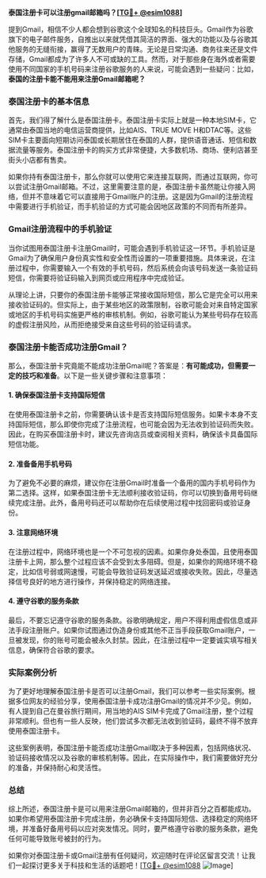 **泰国注册卡可以注册gmail邮箱吗？[[TG💪+ @esim1088](https://t.me/s/esim1088)]**

提到Gmail，相信不少人都会想到谷歌这个全球知名的科技巨头。Gmail作为谷歌旗下的电子邮件服务，自推出以来就凭借其简洁的界面、强大的功能以及与谷歌其他服务的无缝衔接，赢得了无数用户的青睐。无论是日常沟通、商务往来还是文件存储，Gmail都成为了许多人不可或缺的工具。然而，对于那些身在海外或者需要使用不同国家的手机号码来注册谷歌服务的人来说，可能会遇到一些疑问：比如，**泰国的注册卡能不能用来注册Gmail邮箱呢？**

### **泰国注册卡的基本信息**

首先，我们得了解什么是泰国注册卡。泰国注册卡实际上就是一种本地SIM卡，它通常由泰国当地的电信运营商提供，比如AIS、TRUE MOVE H和DTAC等。这些SIM卡主要面向短期访问泰国或长期居住在泰国的人群，提供语音通话、短信和数据流量等服务。泰国注册卡的购买方式非常便捷，大多数机场、商场、便利店甚至街头小店都有售卖。

如果你持有泰国注册卡，那么你就可以使用它来连接互联网，而通过互联网，你可以尝试注册Gmail邮箱。不过，这里需要注意的是，泰国注册卡虽然能让你接入网络，但并不意味着它可以直接用于Gmail账户的注册。这是因为Gmail的注册流程中需要进行手机验证，而手机验证的方式可能会因地区政策的不同而有所差异。

### **Gmail注册流程中的手机验证**

当你试图用泰国注册卡注册Gmail时，可能会遇到手机验证这一环节。手机验证是Gmail为了确保用户身份真实性和安全性而设置的一项重要措施。具体来说，在注册过程中，你需要输入一个有效的手机号码，然后系统会向该号码发送一条验证码短信，你需要将验证码输入到网页或应用程序中完成验证。

从理论上讲，只要你的泰国注册卡能够正常接收国际短信，那么它是完全可以用来接收验证码的。但实际上，由于某些地区的政策限制，谷歌可能会对来自特定国家或地区的手机号码实施更严格的审核机制。例如，谷歌可能认为某些号码存在较高的虚假注册风险，从而拒绝接受来自这些号码的验证码请求。

### **泰国注册卡能否成功注册Gmail？**

那么，泰国注册卡究竟能不能成功注册Gmail呢？答案是：**有可能成功，但需要一定的技巧和准备**。以下是一些关键步骤和注意事项：

#### **1. 确保泰国注册卡支持国际短信**
在使用泰国注册卡之前，你需要确认该卡是否支持国际短信服务。如果卡本身不支持国际短信，那么即使你完成了注册流程，也可能会因为无法收到验证码而失败。因此，在购买泰国注册卡时，建议先咨询店员或查阅相关资料，确保该卡具备国际短信功能。

#### **2. 准备备用手机号码**
为了避免不必要的麻烦，建议你在注册Gmail时准备一个备用的国内手机号码作为第二选择。这样，如果泰国注册卡无法顺利接收验证码，你可以切换到备用号码继续完成注册。此外，备用号码还可以帮助你在后续使用过程中找回密码或验证身份。

#### **3. 注意网络环境**
在注册过程中，网络环境也是一个不可忽视的因素。如果你身处泰国，且使用泰国注册卡上网，那么整个过程应该不会受到太多阻碍。但是，如果你的网络环境不稳定，比如信号弱或网速慢，可能会导致验证码发送延迟或接收失败。因此，尽量选择信号良好的地方进行操作，并保持稳定的网络连接。

#### **4. 遵守谷歌的服务条款**
最后，不要忘记遵守谷歌的服务条款。谷歌明确规定，用户不得利用虚假信息或非法手段注册账户。如果你试图通过伪造身份或其他不正当手段获取Gmail账户，一旦被发现，你的账号可能会被永久封禁。因此，在注册过程中一定要诚实填写相关信息，确保符合谷歌的要求。

### **实际案例分析**

为了更好地理解泰国注册卡是否可以注册Gmail，我们可以参考一些实际案例。根据多位网友的经验分享，使用泰国注册卡成功注册Gmail的情况并不少见。例如，有人提到自己在曼谷旅行期间，用当地的AIS SIM卡完成了Gmail注册，整个过程非常顺利。但也有一些人反映，他们尝试多次都无法收到验证码，最终不得不放弃使用泰国注册卡。

这些案例表明，泰国注册卡能否成功注册Gmail取决于多种因素，包括网络状况、验证码接收情况以及谷歌的审核机制等。因此，在实际操作中，我们需要做好充分的准备，并保持耐心和灵活性。

### **总结**

综上所述，泰国注册卡是可以用来注册Gmail邮箱的，但并非百分之百都能成功。如果你希望用泰国注册卡完成注册，务必确保卡支持国际短信、选择稳定的网络环境，并准备好备用号码以应对突发情况。同时，要严格遵守谷歌的服务条款，避免任何可能导致账号被封的行为。

如果你对泰国注册卡或Gmail注册有任何疑问，欢迎随时在评论区留言交流！让我们一起探讨更多关于科技和生活的话题吧！[[TG💪+ @esim1088](https://t.me/s/esim1088) ![Image](https://i.postimg.cc/4NQfJmqS/Snipaste-2025-05-13-00-14-12.png)]